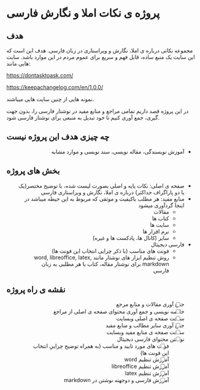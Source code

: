 # پروژه ی نکات املا و نگارش فارسی

## هدف
مجموعه نکاتی درباره ی املا، نگارش و ویراستاری در زبان فارسی.
هدف این است که این سایت یک منبع ساده، قابل فهم و سریع برای عموم مردم در این موارد باشد.
سایت هایی مانند:

https://dontasktoask.com/

https://keepachangelog.com/en/1.0.0/

نمونه هایی از چنین سایت هایی میباشند.

در این پروژه قصد داریم تمامی مراجع و منابع مفید در نوشتار فارسی را، بدون جهت گیری، جمع آوری کنیم تا خود تبدیل به منبعی برای نوشتار فارسی شود.
## چه چیزی هدف این پروژه نیست
<div dir="rtl">

- آموزش نویسندگی، مقاله نویسی، سند نویسی و موارد مشابه

</div>

## بخش های پروژه
<div dir="auto">

- صفحه ی اصلی: نکات پایه و اصلی بصورت لیست شده، با توضیح مختصر(یک یا دو پاراگراف حداکثر) درباره ی املا، نگارش و ویراستاری فارسی
- منابع مفید: هر مطلب باکیفیت و موثقی که مربوط به این حیطه میباشد در اینجا گردآوری میشود
    - مقالات
    - کتاب ها
    - سایت ها
    - نرم افزار ها
    - سایر (کانال ها، پادکست ها و غیره)
- فارسی دیجیتال
    - فونت های مناسب (با ذکر چرایی انتخاب این فونت ها)
    - روش تنظیم ابزار های نوشتار مانند word, libreoffice, latex, markdown برای نوشتار مقاله، کتاب یا هر مطلبی به زبان فارسی

</div>

## نقشه ی راه پروژه
<div dir="auto">

- [ ] جمع آوری مقالات و منابع مرجع
- [ ] خلاصه نویسی و جمع آوری محتوای صفحه ی اصلی از مراجع
- [ ] ساخت صفحه ی اصلی وبسایت
- [ ] جمع آوری سایر مطالب و منابع مفید
- [ ] ساخت صفحه ی منابع مفید وبسایت
- [ ] نوشتن محتوای فارسی دیجیتال
	- [ ] فونت های مورد تایید و مناسب (به همراه توضیح چراییِ انتخاب این فونت ها)
	- [ ] آموزش تنظیم word
	- [ ] آموزش تنظیم libreoffice
	- [ ] آموزش تنظیم latex
	- [ ] آموزش فارسی و دوجهته نوشتن در markdown

</div>